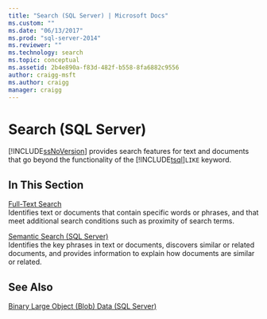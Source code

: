 ```yaml
---
title: "Search (SQL Server) | Microsoft Docs"
ms.custom: ""
ms.date: "06/13/2017"
ms.prod: "sql-server-2014"
ms.reviewer: ""
ms.technology: search
ms.topic: conceptual
ms.assetid: 2b4e890a-f83d-482f-b558-8fa6882c9556
author: craigg-msft
ms.author: craigg
manager: craigg
---
```

# Search (SQL Server)
  [!INCLUDE[ssNoVersion](../includes/ssnoversion-md.md)] provides search features for text and documents that go beyond the functionality of the [!INCLUDE[tsql](../includes/tsql-md.md)]`LIKE` keyword.  
  
## In This Section  
 [Full-Text Search](../relational-databases/search/full-text-search.md)  
 Identifies text or documents that contain specific words or phrases, and that meet additional search conditions such as proximity of search terms.  
  
 [Semantic Search &#40;SQL Server&#41;](../relational-databases/search/semantic-search-sql-server.md)  
 Identifies the key phrases in text or documents, discovers similar or related documents, and provides information to explain how documents are similar or related.  
  
## See Also  
 [Binary Large Object &#40;Blob&#41; Data &#40;SQL Server&#41;](../relational-databases/blob/binary-large-object-blob-data-sql-server.md)  
  
  
